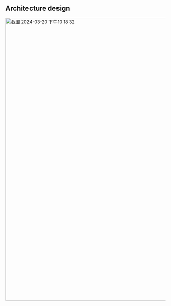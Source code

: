 ## Architecture design

<img width="889" alt="截圖 2024-03-20 下午10 18 32" src="https://github.com/JohnsonWang13/Pokedex/assets/20638418/840ae1c9-7a7e-4901-8fd2-f7be25be5dd0">
